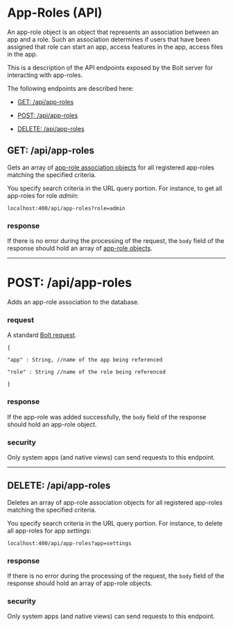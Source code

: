 # App-Roles \(API\)

An app-role object is an object that represents an association between an app and a role. Such an association determines if users that have been assigned that role can start an app, access features in the app, access files in the app.

This is a description of the API endpoints exposed by the Bolt server for interacting with app-roles.

The following endpoints are described here:

* [GET: /api/app-roles](#get-apiapp-roles)

* [POST: /api/app-roles](#post-apiapp-roles)

* [DELETE: /api/app-roles](#delete-apiapp-roles)

## GET: /api/app-roles

Gets an array of [app-role association objects](/app-role-object.md) for all registered app-roles matching the specified criteria.

You specify search criteria in the URL query portion. For instance, to get all app-roles for role _admin_:

`localhost:400/api/app-roles?role=admin`

### response

If there is no error during the processing of the request, the `body` field of the response should hold an array of [app-role objects](/app-role-object.md).

---

# POST: /api/app-roles

Adds an app-role association to the database.

### request

A standard [Bolt request](bolt-request.md).

`{`

`"app" : String, //name of the app being referenced`

`"role" : String //name of the role being referenced`

`}`

### response

If the app-role was added successfully, the `body` field of the response should hold an app-role object.

### security

Only system apps \(and native views\) can send requests to this endpoint.

---

## DELETE: /api/app-roles

Deletes an array of app-role association objects for all registered app-roles matching the specified criteria.

You specify search criteria in the URL query portion. For instance, to delete all app-roles for app _settings_:

`localhost:400/api/app-roles?app=settings`

### response

If there is no error during the processing of the request, the `body` field of the response should hold an array of app-role objects.

### security

Only system apps \(and native views\) can send requests to this endpoint.

